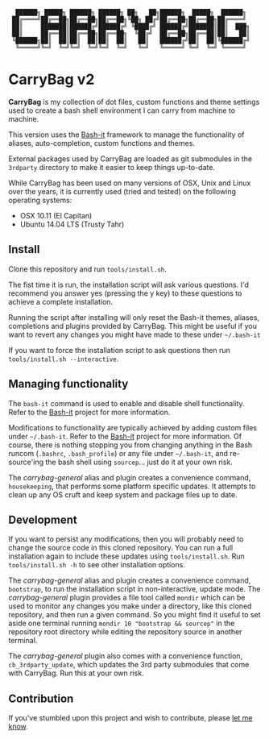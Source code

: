 ```
  ██████╗ █████╗ ██████╗ ██████╗ ██╗   ██╗██████╗  █████╗  ██████╗
 ██╔════╝██╔══██╗██╔══██╗██╔══██╗╚██╗ ██╔╝██╔══██╗██╔══██╗██╔════╝
 ██║     ███████║██████╔╝██████╔╝ ╚████╔╝ ██████╔╝███████║██║  ███╗
 ██║     ██╔══██║██╔══██╗██╔══██╗  ╚██╔╝  ██╔══██╗██╔══██║██║   ██║
 ╚██████╗██║  ██║██║  ██║██║  ██║   ██║   ██████╔╝██║  ██║╚██████╔╝
  ╚═════╝╚═╝  ╚═╝╚═╝  ╚═╝╚═╝  ╚═╝   ╚═╝   ╚═════╝ ╚═╝  ╚═╝ ╚═════╝
```
# CarryBag v2
**CarryBag** is my collection of dot files, custom functions and theme settings 
used to create a bash shell environment I can carry from machine to machine.

This version uses the [Bash-it](https://github.com/revans/bash-it) framework to 
manage the functionality of aliases, auto-completion, custom functions and themes.

External packages used by CarryBag are loaded as git submodules in the 
`3rdparty` directory to make it easier to keep things up-to-date.

While CarryBag has been used on many versions of OSX, Unix and Linux over the 
years, it is currently used (tried and tested) on the following operating 
systems:
* OSX 10.11 (El Capitan)
* Ubuntu 14.04 LTS (Trusty Tahr)

## Install
Clone this repository and run `tools/install.sh`.

The fist time it is run, the installation script will ask various questions. I'd 
recommend you answer yes (pressing the y key) to these questions to achieve a 
complete installation.

Running the script after installing will only reset the Bash-it themes, aliases, 
completions and plugins provided by CarryBag. This might be useful if you want 
to revert any changes you might have made to these under `~/.bash-it`

If you want to force the installation script to ask questions then run 
`tools/install.sh --interactive`.

## Managing functionality
The `bash-it` command is used to enable and disable shell functionality. Refer
to the [Bash-it](https://github.com/revans/bash-it) project for more 
information.

Modifications to functionality are typically achieved by adding custom files 
under `~/.bash-it`. Refer to the [Bash-it](https://github.com/revans/bash-it) 
project for more information. Of course, there is nothing stopping you from 
changing anything in the Bash runcom (`.bashrc`, `.bash_profile`) or any file 
under `~/.bash-it`, and re-source'ing the bash shell using `sourcep`... just do 
it at your own risk.

The *carrybag-general* alias and plugin creates a convenience command, 
`housekeeping`, that performs some platform specific updates. It  attempts to 
clean up any OS cruft and keep system and package files up to date.

## Development
If you want to persist any modifications, then you will probably need to 
change the source code in this cloned repository. You can run a full 
installation again to include these updates using `tools/install.sh`. Run 
`tools/install.sh -h` to see other installation options.

The *carrybag-general* alias and plugin creates a convenience command, 
`bootstrap`, to run the installation script in non-interactive, update mode. 
The *carrybag-general* plugin provides a file tool called `mondir` which can be 
used to monitor any changes you make under a directory, like this cloned 
repository, and then run a given command. So you might find it useful to set 
aside one terminal running `mondir 10 "bootstrap && sourcep"` in the repository 
root directory while editing the repository source in another terminal.

The *carrybag-general* plugin also comes with a convenience function, 
`cb_3rdparty_update`, which updates the 3rd party submodules that come with 
CarryBag. Run this at your own risk.

## Contribution
If you've stumbled upon this project and wish to contribute, please 
[let me know](mailto:alister@different.com).
